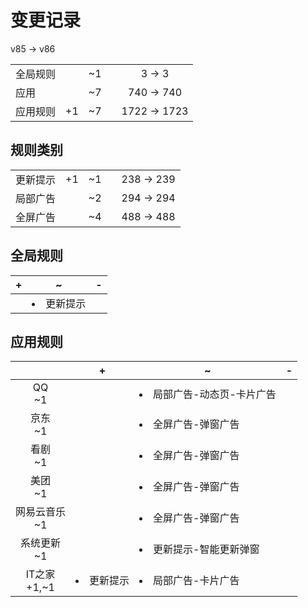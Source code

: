 # 变更记录

v85 -> v86

||||||
|-|:-:|:-:|:-:|:-:|
|全局规则||~1||3 -> 3|
|应用||~7||740 -> 740|
|应用规则|+1|~7||1722 -> 1723|

## 规则类别

||||||
|-|:-:|:-:|:-:|:-:|
|更新提示|+1|~1||238 -> 239|
|局部广告||~2||294 -> 294|
|全屏广告||~4||488 -> 488|

## 全局规则

|+|~|-|
|-|-|-|
||<li>更新提示||

## 应用规则

||+|~|-|
|:-:|-|-|-|
|QQ<br>~1||<li>局部广告-动态页-卡片广告||
|京东<br>~1||<li>全屏广告-弹窗广告||
|看剧<br>~1||<li>全屏广告-弹窗广告||
|美团<br>~1||<li>全屏广告-弹窗广告||
|网易云音乐<br>~1||<li>全屏广告-弹窗广告||
|系统更新<br>~1||<li>更新提示-智能更新弹窗||
|IT之家<br>+1,~1|<li>更新提示|<li>局部广告-卡片广告||
